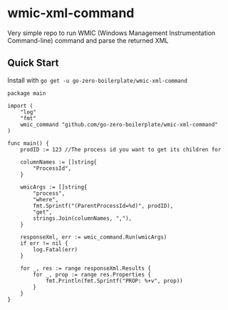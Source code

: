 # wmic-xml-command
Very simple repo to run WMIC (Windows Management Instrumentation Command-line) command and parse the returned XML

## Quick Start

Install with `go get -u go-zero-boilerplate/wmic-xml-command`

```
package main

import (
    "log"
    "fmt"
    wmic_command "github.com/go-zero-boilerplate/wmic-xml-command"
)

func main() {
    prodID := 123 //The process id you want to get its children for

    columnNames := []string{
        "ProcessId",
    }

    wmicArgs := []string{
        "process",
        "where",
        fmt.Sprintf("(ParentProcessId=%d)", prodID),
        "get",
        strings.Join(columnNames, ","),
    }

    responseXml, err := wmic_command.Run(wmicArgs)
    if err != nil {
        log.Fatal(err)
    }

    for _, res := range responseXml.Results {
        for _, prop := range res.Properties {
            fmt.Println(fmt.Sprintf("PROP: %+v", prop))
        }
    }
}
```